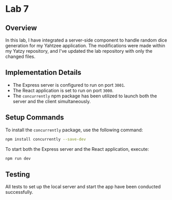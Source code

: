 # Lab 7

## Overview
In this lab, I have integrated a server-side component to handle random dice generation for my Yahtzee application. The modifications were made within my Yatzy repository, and I've updated the lab repository with only the changed files.

## Implementation Details
- The Express server is configured to run on port `3001`.
- The React application is set to run on port `3000`.
- The `concurrently` npm package has been utilized to launch both the server and the client simultaneously.

## Setup Commands
To install the `concurrently` package, use the following command:

```bash
npm install concurrently --save-dev
```

To start both the Express server and the React application, execute:

```bash
npm run dev
```

## Testing
All tests to set up the local server and start the app have been conducted successfully.
